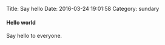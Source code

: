 Title: Say hello
Date: 2016-03-24 19:01:58
Category: sundary

#### Hello world
Say hello to everyone.
